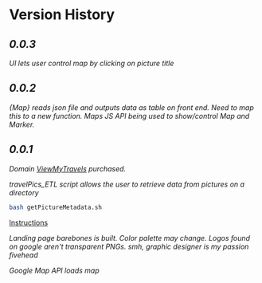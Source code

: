 # Version History

## _0.0.3_

_UI lets user control map by clicking on picture title_

## _0.0.2_

_{Map} reads json file and outputs data as table on front end. Need to map this to a new function._
_Maps JS API being used to show/control Map and Marker._

## _0.0.1_

_Domain [ViewMyTravels](www.ViewMyTravels.com) purchased._

_travelPics_ETL script allows the user to retrieve data from pictures on a directory_

```bash
bash getPictureMetadata.sh
```

[Instructions](/travelPics_ETL)

_Landing page barebones is built. Color palette may change. Logos found on google aren't transparent PNGs. smh, graphic designer is my passion fivehead_

_Google Map API loads map_
